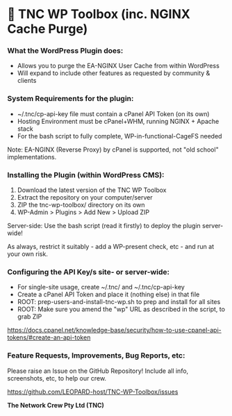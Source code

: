 # 🐆 TNC WP Toolbox (inc. NGINX Cache Purge)

### What the WordPress Plugin does:

- Allows you to purge the EA-NGINX User Cache from within WordPress
- Will expand to include other features as requested by community & clients

### System Requirements for the plugin:

- ~/.tnc/cp-api-key file must contain a cPanel API Token (on its own)
- Hosting Environment must be cPanel+WHM, running NGINX + Apache stack
- For the bash script to fully complete, WP-in-functional-CageFS needed

Note: EA-NGINX (Reverse Proxy) by cPanel is supported, not "old school" implementations.

### Installing the Plugin (within WordPress CMS):

1. Download the latest version of the TNC WP Toolbox
2. Extract the repository on your computer/server
3. ZIP the tnc-wp-toolbox/ directory on its own
4. WP-Admin > Plugins > Add New > Upload ZIP

Server-side: Use the bash script (read it firstly) to deploy the plugin server-wide!

As always, restrict it suitably - add a WP-present check, etc - and run at your own risk.

### Configuring the API Key/s site- or server-wide:

- For single-site usage, create ~/.tnc/ and ~/.tnc/cp-api-key
- Create a cPanel API Token and place it (nothing else) in that file
- ROOT: prep-users-and-install-tnc-wp.sh to prep and install for all sites
- ROOT: Make sure you amend the "wp" URL as described in the script, to grab ZIP

https://docs.cpanel.net/knowledge-base/security/how-to-use-cpanel-api-tokens/#create-an-api-token

### Feature Requests, Improvements, Bug Reports, etc:

Please raise an Issue on the GitHub Repository! Include all info, screenshots, etc, to help our crew.

https://github.com/LEOPARD-host/TNC-WP-Toolbox/issues

**The Network Crew Pty Ltd (TNC)**
